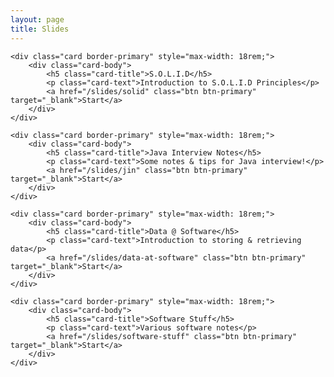 ```yaml
---
layout: page
title: Slides
---
```


<div class="card-deck">

    <div class="card border-primary" style="max-width: 18rem;">
        <div class="card-body">
            <h5 class="card-title">S.O.L.I.D</h5>
            <p class="card-text">Introduction to S.O.L.I.D Principles</p>
            <a href="/slides/solid" class="btn btn-primary" target="_blank">Start</a>
        </div>
    </div>

    <div class="card border-primary" style="max-width: 18rem;">
        <div class="card-body">
            <h5 class="card-title">Java Interview Notes</h5>
            <p class="card-text">Some notes & tips for Java interview!</p>
            <a href="/slides/jin" class="btn btn-primary" target="_blank">Start</a>
        </div>
    </div>

    <div class="card border-primary" style="max-width: 18rem;">
        <div class="card-body">
            <h5 class="card-title">Data @ Software</h5>
            <p class="card-text">Introduction to storing & retrieving data</p>
            <a href="/slides/data-at-software" class="btn btn-primary" target="_blank">Start</a>
        </div>
    </div>

    <div class="card border-primary" style="max-width: 18rem;">
        <div class="card-body">
            <h5 class="card-title">Software Stuff</h5>
            <p class="card-text">Various software notes</p>
            <a href="/slides/software-stuff" class="btn btn-primary" target="_blank">Start</a>
        </div>
    </div>

</div>